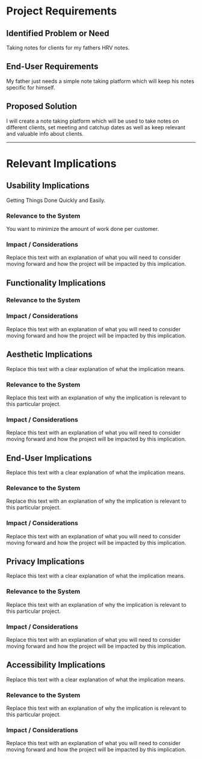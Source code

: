# Project Requirements

## Identified Problem or Need

Taking notes for clients for my fathers HRV notes.


## End-User Requirements

My father just needs a simple note taking platform which will keep his notes specific for himself.


## Proposed Solution

I will create a note taking platform which will be used to take notes on different clients, set meeting and catchup dates as well as keep relevant and valuable info about clients.


---

# Relevant Implications

## Usability Implications

Getting Things Done Quickly and Easily.

### Relevance to the System

You want to minimize the amount of work done per customer.
### Impact / Considerations

Replace this text with an explanation of what you will need to consider moving forward and how the project will be impacted by this implication.



## Functionality Implications



### Relevance to the System



### Impact / Considerations

Replace this text with an explanation of what you will need to consider moving forward and how the project will be impacted by this implication.



## Aesthetic Implications

Replace this text with a clear explanation of what the implication means.

### Relevance to the System

Replace this text with an explanation of why the implication is relevant to this particular project.

### Impact / Considerations

Replace this text with an explanation of what you will need to consider moving forward and how the project will be impacted by this implication.



## End-User Implications

Replace this text with a clear explanation of what the implication means.

### Relevance to the System

Replace this text with an explanation of why the implication is relevant to this particular project.

### Impact / Considerations

Replace this text with an explanation of what you will need to consider moving forward and how the project will be impacted by this implication.



## Privacy Implications

Replace this text with a clear explanation of what the implication means.

### Relevance to the System

Replace this text with an explanation of why the implication is relevant to this particular project.

### Impact / Considerations

Replace this text with an explanation of what you will need to consider moving forward and how the project will be impacted by this implication.



## Accessibility Implications

Replace this text with a clear explanation of what the implication means.

### Relevance to the System

Replace this text with an explanation of why the implication is relevant to this particular project.

### Impact / Considerations

Replace this text with an explanation of what you will need to consider moving forward and how the project will be impacted by this implication.